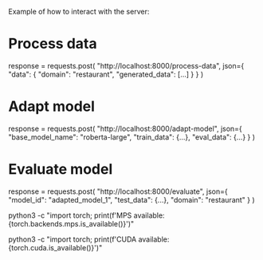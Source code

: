 Example of how to interact with the server:

# Process data
response = requests.post(
    "http://localhost:8000/process-data",
    json={
        "data": {
            "domain": "restaurant",
            "generated_data": [...]
        }
    }
)

# Adapt model
response = requests.post(
    "http://localhost:8000/adapt-model",
    json={
        "base_model_name": "roberta-large",
        "train_data": {...},
        "eval_data": {...}
    }
)

# Evaluate model
response = requests.post(
    "http://localhost:8000/evaluate",
    json={
        "model_id": "adapted_model_1",
        "test_data": {...},
        "domain": "restaurant"
    }
)

python3 -c "import torch; print(f'MPS available: {torch.backends.mps.is_available()}')"

python3 -c "import torch; print(f'CUDA available: {torch.cuda.is_available()}')"

